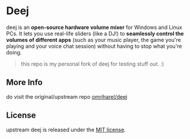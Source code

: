 # Deej

deej is an **open-source hardware volume mixer** for Windows and Linux PCs. It lets you use real-life sliders (like a DJ!) to **seamlessly control the volumes of different apps** (such as your music player, the game you're playing and your voice chat session) without having to stop what you're doing.

> this repo is my personal fork of deej for testing stuff out. :)

## More Info

do visit the original/upstream repo [omriharel/deej](https://github.com/omriharel/deej)

## License

upstream deej is released under the [MIT license](./LICENSE).
